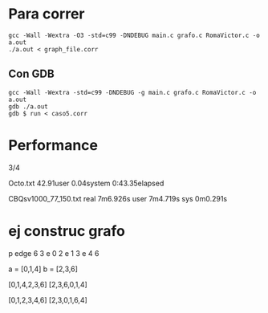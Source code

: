 # Para correr

```
gcc -Wall -Wextra -O3 -std=c99 -DNDEBUG main.c grafo.c RomaVictor.c -o a.out
./a.out < graph_file.corr
```

## Con GDB
```
gcc -Wall -Wextra -std=c99 -DNDEBUG -g main.c grafo.c RomaVictor.c -o a.out
gdb ./a.out
gdb $ run < caso5.corr
```


# Performance
3/4

Octo.txt
42.91user 0.04system 0:43.35elapsed

CBQsv1000_77_150.txt
real	7m6.926s
user	7m4.719s
sys	0m0.291s


# ej construc grafo
p edge 6 3
e 0 2
e 1 3
e 4 6


a = [0,1,4]
b = [2,3,6]

[0,1,4,2,3,6]
[2,3,6,0,1,4]


[0,1,2,3,4,6]
[2,3,0,1,6,4]
